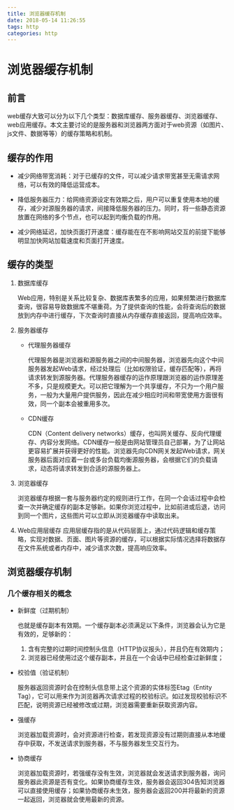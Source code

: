 ```yaml
---
title: 浏览器缓存机制
date: 2018-05-14 11:26:55
tags: http
categories: http
---
```


# 浏览器缓存机制

## 前言

web缓存大致可以分为以下几个类型：数据库缓存、服务器缓存、浏览器缓存、web应用缓存。本文主要讨论的是服务器和浏览器两方面对于web资源（如图片、js文件、数据等等）的缓存策略和机制。

<!--more-->

## 缓存的作用

+ 减少网络带宽消耗：对于已缓存的文件，可以减少请求带宽甚至无需请求网络，可以有效的降低运营成本。

+ 降低服务器压力：给网络资源设定有效期之后，用户可以重复使用本地的缓存，减少对源服务器的请求，间接降低服务器的压力。同时，将一些静态资源放置在网络的多个节点，也可以起到均衡负载的作用。

+ 减少网络延迟，加快页面打开速度：缓存能在在不影响网站交互的前提下能够明显加快网站加载速度和页面打开速度。

## 缓存的类型

1. 数据库缓存

    Web应用，特别是关系比较复杂、数据库表繁多的应用，如果频繁进行数据库查询，很容易导致数据库不堪重荷。为了提供查询的性能，会将查询后的数据放到内存中进行缓存，下次查询时直接从内存缓存直接返回，提高响应效率。

2. 服务器缓存

    - 代理服务器缓存

      代理服务器是浏览器和源服务器之间的中间服务器，浏览器先向这个中间服务器发起Web请求，经过处理后（比如权限验证，缓存匹配等），再将请求转发到源服务器。代理服务器缓存的运作原理跟浏览器的运作原理差不多，只是规模更大。可以把它理解为一个共享缓存，不只为一个用户服务，一般为大量用户提供服务，因此在减少相应时间和带宽使用方面很有效，同一个副本会被重用多次。

    - CDN缓存

      CDN（Content delivery networks）缓存，也叫网关缓存、反向代理缓存、内容分发网络。CDN缓存一般是由网站管理员自己部署，为了让网站更容易扩展并获得更好的性能。浏览器先向CDN网关发起Web请求，网关服务器后面对应着一台或多台负载均衡源服务器，会根据它们的负载请求，动态将请求转发到合适的源服务器上。

3. 浏览器缓存 

    浏览器缓存根据一套与服务器约定的规则进行工作，在同一个会话过程中会检查一次并确定缓存的副本足够新。如果你浏览过程中，比如前进或后退，访问到同一个图片，这些图片可以立即从浏览器缓存中读取出来。

4. Web应用层缓存
    应用层缓存指的是从代码层面上，通过代码逻辑和缓存策略，实现对数据、页面、图片等资源的缓存，可以根据实际情况选择将数据存在文件系统或者内存中，减少请求次数，提高响应效率。

## 浏览器缓存机制

### 几个缓存相关的概念
- 新鲜度（过期机制）

  也就是缓存副本有效期。一个缓存副本必须满足以下条件，浏览器会认为它是有效的，足够新的：
    1. 含有完整的过期时间控制头信息（HTTP协议报头），并且仍在有效期内；
    2. 浏览器已经使用过这个缓存副本，并且在一个会话中已经检查过新鲜度；

- 校验值（验证机制）

  服务器返回资源时会在控制头信息带上这个资源的实体标签Etag（Entity Tag），它可以用来作为浏览器再次请求过程的校验标识。如过发现校验标识不匹配，说明资源已经被修改或过期，浏览器需要重新获取资源内容。

- 强缓存

  浏览器加载资源时，会对资源进行检查，若发现资源没有过期则直接从本地缓存中获取，不发送请求到服务器，不与服务器发生交互行为。

- 协商缓存

  浏览器加载资源时，若强缓存没有生效，浏览器就会发送请求到服务器，询问服务器此资源是否有变化。如果协商缓存生效，服务器会返回304告知浏览器可以直接使用缓存；如果协商缓存未生效，服务器会返回200并将最新的资源一起返回，浏览器就会使用最新的资源。

  ### 